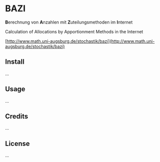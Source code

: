# BAZI

**B**erechnung von **A**nzahlen mit **Z**uteilungsmethoden im **I**nternet

Calculation of Allocations by Apportionment Methods in the Internet

[http://www.math.uni-augsburg.de/stochastik/bazi](http://www.math.uni-augsburg.de/stochastik/bazi)


## Install

...


## Usage

...


## Credits

...


## License

...